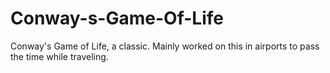 # Conway-s-Game-Of-Life
Conway's Game of Life, a classic. Mainly worked on this in airports to pass the time while traveling. 
